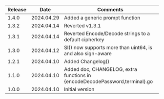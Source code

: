 | Release | Date       | Comments                                                                    |
|---------|------------|-----------------------------------------------------------------------------|
| 1.4.0   | 2024.04.29 | Added a generic prompt function                                             |
| 1.3.2   | 2024.04.14 | Reverted v1.3.1                                                             |
| 1.3.1   | 2024.04.14 | Reverted Encode/Decode strings to a default cipherkey                       |
| 1.3.0   | 2024.04.12 | SI() now supports more than uint64, is and also sign-aware                  |
| 1.2.1   | 2024.04.10 | Added Changelog()                                                           |
| 1.1.0   | 2024.04.10 | Added doc, CHANGELOG, extra functions in {encodeDecodePassword,terminal}.go |
| 1.0.0   | 2024.04.10 | Initial version                                                             |




